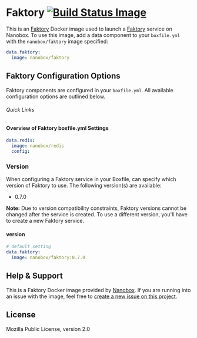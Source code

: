 # Faktory [![Build Status Image](https://travis-ci.org/nanobox-io/nanobox-docker-faktory.svg)](https://travis-ci.org/nanobox-io/nanobox-docker-faktory)

This is an [Faktory](http://contribsys.com/faktory/) Docker image used to launch a [Faktory](http://contribsys.com/faktory/) service on Nanobox. To use this image, add a data component to your `boxfile.yml` with the `nanobox/faktory` image specified:

```yaml
data.faktory:
  image: nanobox/faktory
```

## Faktory Configuration Options
Faktory components are configured in your `boxfile.yml`. All available configuration options are outlined below.

###### Quick Links

#### Overview of Faktory boxfile.yml Settings
```yaml
data.redis:
  image: nanobox/redis
  config:
```

### Version
When configuring a Faktory service in your Boxfile, can specify which version of Faktory to use. The following version(s) are available:

- 0.7.0

**Note:** Due to version compatibility constraints, Faktory versions cannot be changed after the service is created. To use a different version, you'll have to create a new Faktory service.

#### version
```yaml
# default setting
data.faktory:
  image: nanobox/faktory:0.7.0
```

## Help & Support
This is a Faktory Docker image provided by [Nanobox](http://nanobox.io). If you are running into an issue with the image, feel free to [create a new issue on this project](https://github.com/nanobox-io/nanobox-docker-faktory/issues/new).

## License
Mozilla Public License, version 2.0
